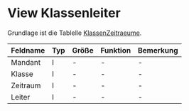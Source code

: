 
# View Klassenleiter

Grundlage ist die Tablelle [KlassenZeitraeume](https://doc.magellan7-toolbox.stueber.de/datenstruktur/tabellen/KlassenZeitraeume/).

| Feldname | Typ | Größe | Funktion | Bemerkung |
|----------|-----|-------|----------|-----------|
| Mandant  | I   | -     | -        | -         |
| Klasse   | I   | -     | -        | -         |
| Zeitraum | I   | -     | -        | -         |
| Leiter   | I   | -     | -        | -         |
